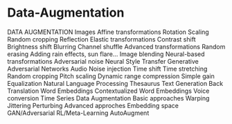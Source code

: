 # Data-Augmentation

DATA AUGMENTATION
Images
Affine transformations
Rotation
Scaling
Random cropping
Reflection
Elastic transformations
Contrast shift
Brightness shift
Blurring
Channel shuffle
Advanced transformations
Random erasing
Adding rain effects, sun flare...
Image blending
Neural-based transformations
Adversarial noise
Neural Style Transfer
Generative Adversarial Networks
Audio
Noise injection
Time shift
Time stretching
Random cropping
Pitch scaling
Dynamic range compression
Simple gain
Equalization
Natural Language Processing
Thesaurus
Text Generation
Back Translation
Word Embeddings
Contextualized Word Embeddings
Voice conversion
Time Series Data Augmentation
Basic approaches
Warping
Jittering
Perturbing
Advanced approches
Embedding space
GAN/Adversarial
RL/Meta-Learning
AutoAugment
